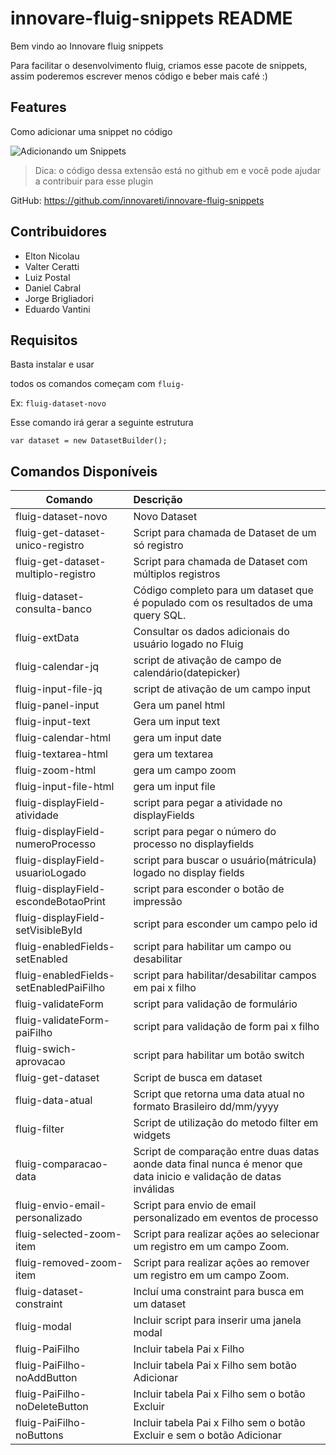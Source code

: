 # innovare-fluig-snippets README

Bem vindo ao Innovare fluig snippets

Para facilitar o desenvolvimento fluig, criamos esse pacote de snippets, assim poderemos escrever menos código e beber mais café :)

## Features

Como adicionar uma snippet no código

![Adicionando um Snippets](images/print1.jpg)

> Dica: o código dessa extensão está no github em e você pode ajudar a contribuir para esse plugin

GitHub: https://github.com/innovareti/innovare-fluig-snippets

## Contribuidores

* Elton Nicolau
* Valter Ceratti
* Luiz Postal
* Daniel Cabral
* Jorge Brigliadori
* Eduardo Vantini 

## Requisitos

Basta instalar e usar

todos os comandos começam com ```fluig-```

Ex: ```fluig-dataset-novo```

Esse comando irá gerar a seguinte estrutura

```
var dataset = new DatasetBuilder();
``` 

## Comandos Disponíveis

| Comando | Descrição |
| ------------- |:-------------|
| fluig-dataset-novo | Novo Dataset |
| fluig-get-dataset-unico-registro | Script para chamada de Dataset de um só registro |
| fluig-get-dataset-multiplo-registro | Script para chamada de Dataset com múltiplos registros |
| fluig-dataset-consulta-banco | Código completo para um dataset que é populado com os resultados de uma query SQL. |
| fluig-extData | Consultar os dados adicionais do usuário logado no Fluig |
| fluig-calendar-jq | script de ativação de campo de calendário(datepicker)  |
| fluig-input-file-jq | script de ativação de um campo input |
| fluig-panel-input | Gera um panel html |
| fluig-input-text | Gera um input text |
| fluig-calendar-html | gera um input date |
| fluig-textarea-html | gera um textarea |
| fluig-zoom-html | gera um campo zoom |
| fluig-input-file-html | gera um input file |
| fluig-displayField-atividade | script para pegar a atividade no displayFields |
| fluig-displayField-numeroProcesso | script para pegar o número do processo no displayfields |
| fluig-displayField-usuarioLogado | script para buscar o usuário(mátricula) logado no display fields |
| fluig-displayField-escondeBotaoPrint | script para esconder o botão de impressão |
| fluig-displayField-setVisibleById | script para esconder um campo pelo id |
| fluig-enabledFields-setEnabled | script para habilitar um campo ou desabilitar |
| fluig-enabledFields-setEnabledPaiFilho | script para habilitar/desabilitar campos em pai x filho |
| fluig-validateForm | script para validação de formulário |
| fluig-validateForm-paiFilho | script para validação de form pai x filho |
| fluig-swich-aprovacao | script para habilitar um botão switch |
| fluig-get-dataset | Script de busca em dataset |
| fluig-data-atual | Script que retorna uma data atual no formato Brasileiro dd/mm/yyyy |
| fluig-filter | Script de utilização do metodo filter em widgets |
| fluig-comparacao-data | Script de comparação entre duas datas aonde data final nunca é menor que data inicio e validação de datas inválidas |
| fluig-envio-email-personalizado | Script para envio de email personalizado em eventos de processo |
| fluig-selected-zoom-item | Script para realizar ações ao selecionar um registro em um campo Zoom. |
| fluig-removed-zoom-item | Script para realizar ações ao remover um registro em um campo Zoom. |
| fluig-dataset-constraint | Incluí uma constraint para busca em um dataset |
| fluig-modal | Incluir script para inserir uma janela modal |
| fluig-PaiFilho | Incluir tabela Pai x Filho |
| fluig-PaiFilho-noAddButton | Incluir tabela Pai x Filho sem botão Adicionar |
| fluig-PaiFilho-noDeleteButton | Incluir tabela Pai x Filho sem o botão Excluir |
| fluig-PaiFilho-noButtons | Incluir tabela Pai x Filho sem o botão Excluir e sem o botão Adicionar |




